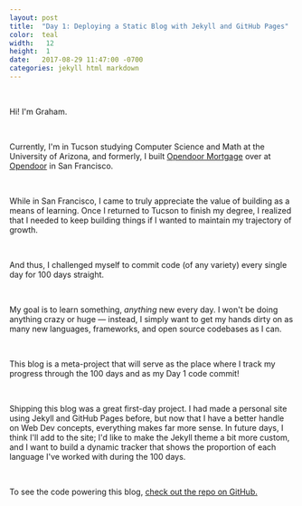 ```yaml
---
layout: post
title:  "Day 1: Deploying a Static Blog with Jekyll and GitHub Pages"
color:  teal
width:   12
height:  1
date:   2017-08-29 11:47:00 -0700
categories: jekyll html markdown
---
```

<br>

Hi! I'm Graham.

<br>

Currently, I'm in Tucson studying Computer Science and Math at the University
  of Arizona, and formerly, I built [Opendoor Mortgage](https://www.opendoormortgage.co/)
  over at [Opendoor](https://www.opendoor.com/) in San Francisco.

<br>

While in San Francisco, I came to truly appreciate the value of building as a
  means of learning. Once I returned to Tucson to finish my degree, I realized
  that I needed to keep building things if I wanted to maintain my trajectory of
  growth.

<br>

And thus, I challenged myself to commit code (of any variety) every single day for
  100 days straight.

<br>

My goal is to learn something, _anything_ new every day. I won't be doing anything
  crazy or huge — instead, I simply want to get my hands dirty on as many new languages,
  frameworks, and open source codebases as I can.

<br>

This blog is a meta-project that will serve as the place where I track my progress
  through the 100 days and as my Day 1 code commit!

<br>

Shipping this blog was a great first-day project. I had made a personal site using
  Jekyll and GitHub Pages before, but now that I have a better handle on Web Dev
  concepts, everything makes far more sense. In future days, I think I'll add to
  the site; I'd like to make the Jekyll theme a bit more custom, and I want to
  build a dynamic tracker that shows the proportion of each language I've worked
  with during the 100 days.

<br>

To see the code powering this blog, [check out the repo on GitHub.](https://github.com/grahamplace/100Days)
